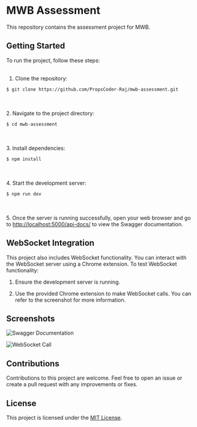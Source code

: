 # MWB Assessment

This repository contains the assessment project for MWB.

## Getting Started

To run the project, follow these steps:
<br /><br />
1. Clone the repository:
```
$ git clone https://github.com/PropsCoder-Raj/mwb-assessment.git
```
<br /><br />
2. Navigate to the project directory:
```
$ cd mwb-assessment
```
<br /><br />
3. Install dependencies:
```
$ npm install
```
<br /><br />
4. Start the development server:
```
$ npm run dev
```
<br /><br />
5. Once the server is running successfully, open your web browser and go to [http://localhost:5000/api-docs/](http://localhost:5000/api-docs/) to view the Swagger documentation.

## WebSocket Integration

This project also includes WebSocket functionality. You can interact with the WebSocket server using a Chrome extension. To test WebSocket functionality:

1. Ensure the development server is running.

2. Use the provided Chrome extension to make WebSocket calls. You can refer to the screenshot for more information.

## Screenshots

![Swagger Documentation](https://github.com/PropsCoder-Raj/mwb-assessment/assets/43033624/f32862d7-aa46-4637-baf9-04db15fab388)

![WebSocket Call](https://github.com/PropsCoder-Raj/mwb-assessment/assets/43033624/c5bd9a8f-927d-4e59-9de5-4c2dc2fb33b6)

## Contributions

Contributions to this project are welcome. Feel free to open an issue or create a pull request with any improvements or fixes.

## License

This project is licensed under the [MIT License](LICENSE).
